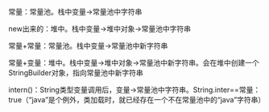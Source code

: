 常量：常量池。栈中变量→常量池中字符串

new出来的：堆中。栈中变量→堆中对象→常量池中字符串

常量+常量：常量池。栈中变量→常量池中新字符串

常量+变量：堆中。栈中变量→堆中对象→常量池中新字符串。会在堆中创建一个StringBuilder对象，指向常量池中新字符串

intern()：String类型变量调用后，变量→常量池中字符串。String.inter==常量：true（“java”是个例外，类加载时，就已经存在一个不在常量池中的“java”字符串）